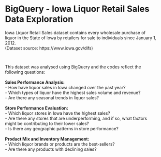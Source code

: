 # BigQuery - Iowa Liquor Retail Sales Data Exploration

	
<p> Iowa Liquor Retail Sales dataset contains every wholesale purchase of liquor in the State of Iowa by retailers for sale to individuals since January 1, 2012.<br> 
(Dataset source: https://www.iowa.gov/difs)</p><br>

<p> This dataset was analysed using BigQuery and the codes reflect the following questions:<br><br>
<strong>Sales Performance Analysis:</strong> <br>
    - How have liquor sales in Iowa changed over the past year?<br>
    - Which types of liquor have the highest sales volume and revenue?<br>
    - Are there any seasonal trends in liquor sales?<br><br>
<strong>Store Performance Evaluation:</strong> <br>
    - Which liquor stores in Iowa have the highest sales?<br>
    - Are there any stores that are underperforming, and if so, what factors might be contributing to their lower sales?<br>
    - Is there any geographic patterns in store performance?<br><br>
<strong>Product Mix and Inventory Management:</strong> <br>
    - Which liquor brands or products are the best-sellers?<br>
    - Are there any products with declining sales?<br>
